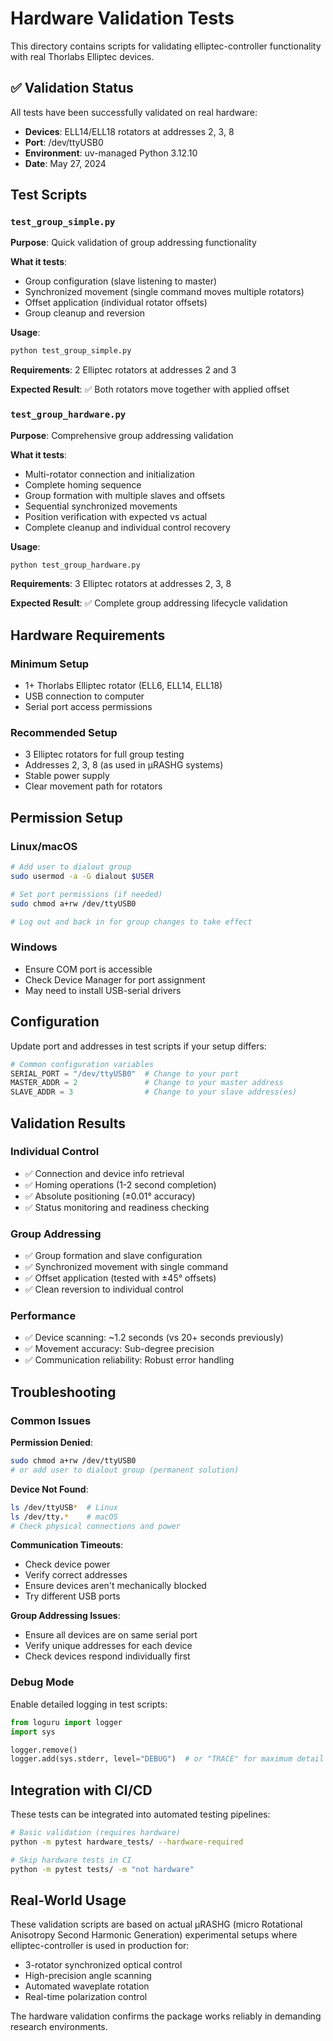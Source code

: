 # Hardware Validation Tests

This directory contains scripts for validating elliptec-controller functionality with real Thorlabs Elliptec devices.

## ✅ Validation Status

All tests have been successfully validated on real hardware:
- **Devices**: ELL14/ELL18 rotators at addresses 2, 3, 8
- **Port**: /dev/ttyUSB0
- **Environment**: uv-managed Python 3.12.10
- **Date**: May 27, 2024

## Test Scripts

### `test_group_simple.py`
**Purpose**: Quick validation of group addressing functionality

**What it tests**:
- Group configuration (slave listening to master)
- Synchronized movement (single command moves multiple rotators)
- Offset application (individual rotator offsets)
- Group cleanup and reversion

**Usage**:
```bash
python test_group_simple.py
```

**Requirements**: 2 Elliptec rotators at addresses 2 and 3

**Expected Result**: ✅ Both rotators move together with applied offset

### `test_group_hardware.py`
**Purpose**: Comprehensive group addressing validation

**What it tests**:
- Multi-rotator connection and initialization
- Complete homing sequence
- Group formation with multiple slaves and offsets
- Sequential synchronized movements
- Position verification with expected vs actual
- Complete cleanup and individual control recovery

**Usage**:
```bash
python test_group_hardware.py
```

**Requirements**: 3 Elliptec rotators at addresses 2, 3, 8

**Expected Result**: ✅ Complete group addressing lifecycle validation

## Hardware Requirements

### Minimum Setup
- 1+ Thorlabs Elliptec rotator (ELL6, ELL14, ELL18)
- USB connection to computer
- Serial port access permissions

### Recommended Setup
- 3 Elliptec rotators for full group testing
- Addresses 2, 3, 8 (as used in μRASHG systems)
- Stable power supply
- Clear movement path for rotators

## Permission Setup

### Linux/macOS
```bash
# Add user to dialout group
sudo usermod -a -G dialout $USER

# Set port permissions (if needed)
sudo chmod a+rw /dev/ttyUSB0

# Log out and back in for group changes to take effect
```

### Windows
- Ensure COM port is accessible
- Check Device Manager for port assignment
- May need to install USB-serial drivers

## Configuration

Update port and addresses in test scripts if your setup differs:

```python
# Common configuration variables
SERIAL_PORT = "/dev/ttyUSB0"  # Change to your port
MASTER_ADDR = 2               # Change to your master address
SLAVE_ADDR = 3                # Change to your slave address(es)
```

## Validation Results

### Individual Control
- ✅ Connection and device info retrieval
- ✅ Homing operations (1-2 second completion)
- ✅ Absolute positioning (±0.01° accuracy)
- ✅ Status monitoring and readiness checking

### Group Addressing
- ✅ Group formation and slave configuration
- ✅ Synchronized movement with single command
- ✅ Offset application (tested with ±45° offsets)
- ✅ Clean reversion to individual control

### Performance
- ✅ Device scanning: ~1.2 seconds (vs 20+ seconds previously)
- ✅ Movement accuracy: Sub-degree precision
- ✅ Communication reliability: Robust error handling

## Troubleshooting

### Common Issues

**Permission Denied**:
```bash
sudo chmod a+rw /dev/ttyUSB0
# or add user to dialout group (permanent solution)
```

**Device Not Found**:
```bash
ls /dev/ttyUSB*  # Linux
ls /dev/tty.*    # macOS
# Check physical connections and power
```

**Communication Timeouts**:
- Check device power
- Verify correct addresses
- Ensure devices aren't mechanically blocked
- Try different USB ports

**Group Addressing Issues**:
- Ensure all devices are on same serial port
- Verify unique addresses for each device
- Check devices respond individually first

### Debug Mode

Enable detailed logging in test scripts:

```python
from loguru import logger
import sys

logger.remove()
logger.add(sys.stderr, level="DEBUG")  # or "TRACE" for maximum detail
```

## Integration with CI/CD

These tests can be integrated into automated testing pipelines:

```bash
# Basic validation (requires hardware)
python -m pytest hardware_tests/ --hardware-required

# Skip hardware tests in CI
python -m pytest tests/ -m "not hardware"
```

## Real-World Usage

These validation scripts are based on actual μRASHG (micro Rotational Anisotropy Second Harmonic Generation) experimental setups where elliptec-controller is used in production for:

- 3-rotator synchronized optical control
- High-precision angle scanning
- Automated waveplate rotation
- Real-time polarization control

The hardware validation confirms the package works reliably in demanding research environments.